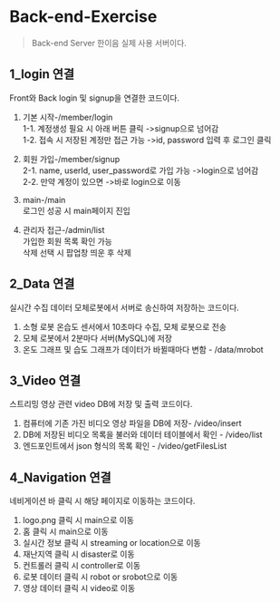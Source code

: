 # Back-end-Exercise
>Back-end Server 한이음 실제 사용 서버이다.

## 1_login 연결
Front와 Back login 및 signup을 연결한 코드이다.
1. 기본 시작-/member/login </br>
  1-1. 계정생성 필요 시 아래 버튼 클릭 ->signup으로 넘어감 </br>
  1-2. 접속 시 저장된 계정만 접근 가능 ->id, password 입력 후 로그인 클릭 </br>
2. 회원 가입-/member/signup </br>
  2-1. name, userId, user_password로 가입 가능 ->login으로 넘어감 </br>
  2-2. 만약 계정이 있으면 ->바로 login으로 이동 </br>
3. main-/main </br>
로그인 성공 시 main페이지 진입 </br>

4. 관리자 접근-/admin/list </br>
가입한 회원 목록 확인 가능 </br>
삭제 선택 시 팝업창 띄운 후 삭제 </br>

## 2_Data 연결
실시간 수집 데이터 모체로봇에서 서버로 송신하여 저장하는 코드이다. </br>
1. 소형 로봇 온습도 센서에서 10초마다 수집, 모체 로봇으로 전송 </br>
2. 모체 로봇에서 2분마다 서버(MySQL)에 저장 </br>
3. 온도 그래프 및 습도 그래프가 데이터가 바뀔때마다 변함 - /data/mrobot </br>

## 3_Video 연결
스트리밍 영상 관련 video DB에 저장 및 출력 코드이다. </br>
1. 컴퓨터에 기존 가진 비디오 영상 파일을 DB에 저장- /video/insert </br>
2. DB에 저장된 비디오 목록을 불러와 데이터 테이블에서 확인 - /video/list </br>
3. 엔드포인트에서 json 형식의 목록 확인 - /video/getFilesList </br>

## 4_Navigation 연결
네비게이션 바 클릭 시 해당 페이지로 이동하는 코드이다. </br>
1. logo.png 클릭 시 main으로 이동 </br>
2. 홈 클릭 시 main으로 이동 </br>
3. 실시간 정보 클릭 시 streaming or location으로 이동 </br>
4. 재난지역 클릭 시 disaster로 이동 </br>
5. 컨트롤러 클릭 시 controller로 이동 </br>
6. 로봇 데이터 클릭 시 robot or srobot으로 이동 </br>
7. 영상 데이터 클릭 시 video로 이동 </br>
